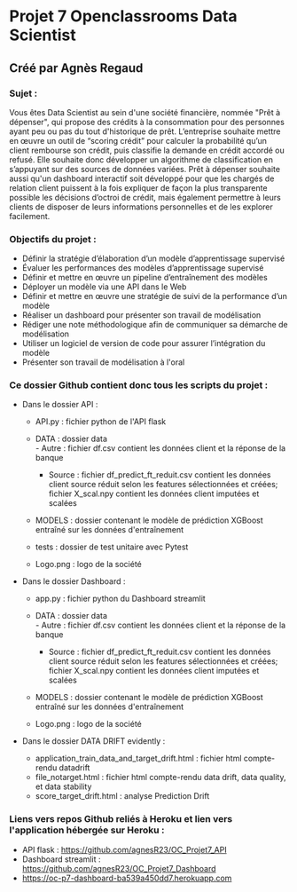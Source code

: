 # Projet 7 Openclassrooms Data Scientist
## Créé par Agnès Regaud
### Sujet :
Vous êtes Data Scientist au sein d'une société financière, nommée "Prêt à dépenser", qui propose des crédits à la consommation pour des personnes ayant peu ou pas du tout d'historique de prêt.
L’entreprise souhaite mettre en œuvre un outil de “scoring crédit” pour calculer la probabilité qu’un client rembourse son crédit, puis classifie la demande en crédit accordé ou refusé. 
Elle souhaite donc développer un algorithme de classification en s’appuyant sur des sources de données variées.
Prêt à dépenser souhaite aussi qu'un dashboard interactif soit développé pour que les chargés de relation client puissent à la fois expliquer de façon la plus transparente possible les décisions d’octroi de crédit, 
mais également permettre à leurs clients de disposer de leurs informations personnelles et de les explorer facilement. 

### Objectifs du projet :
- Définir la stratégie d’élaboration d’un modèle d’apprentissage supervisé
- Évaluer les performances des modèles d’apprentissage supervisé
- Définir et mettre en œuvre un pipeline d’entraînement des modèles
- Déployer un modèle via une API dans le Web
- Définir et mettre en œuvre une stratégie de suivi de la performance d’un modèle
- Réaliser un dashboard pour présenter son travail de modélisation
- Rédiger une note méthodologique afin de communiquer sa démarche de modélisation
- Utiliser un logiciel de version de code pour assurer l’intégration du modèle
- Présenter son travail de modélisation à l'oral

### Ce dossier Github contient donc tous les scripts du projet :
- Dans le dossier API :
    * API.py : fichier python de l'API flask
    * DATA : dossier data 	
        	- Autre : fichier df.csv contient les données client et la réponse de la banque
        - Source : fichier df_predict_ft_reduit.csv contient les données client source réduit selon les features sélectionnées et créées; fichier X_scal.npy contient les données client imputées et scalées

    * MODELS : dossier contenant le modèle de prédiction XGBoost entraîné sur les données d'entraînement
    * tests : dossier de test unitaire avec Pytest
    * Logo.png : logo de la société
    
- Dans le dossier Dashboard :
    * app.py : fichier python du Dashboard streamlit
    * DATA : dossier data 	
        	- Autre : fichier df.csv contient les données client et la réponse de la banque
        - Source : fichier df_predict_ft_reduit.csv contient les données client source réduit selon les features sélectionnées et créées; fichier X_scal.npy contient les données client imputées et scalées

    * MODELS : dossier contenant le modèle de prédiction XGBoost entraîné sur les données d'entraînement
    * Logo.png : logo de la société
    
- Dans le dossier DATA DRIFT evidently :
    * application_train_data_and_target_drift.html : fichier html compte-rendu datadrift
    * file_notarget.html : fichier html compte-rendu data drift, data quality, et data stability
    * score_target_drift.html : analyse Prediction Drift
    
### Liens vers repos Github reliés à Heroku et lien vers l'application hébergée sur Heroku :
- API flask : https://github.com/agnesR23/OC_Projet7_API
- Dashboard streamlit : https://github.com/agnesR23/OC_Projet7_Dashboard
- https://oc-p7-dashboard-ba539a450dd7.herokuapp.com



